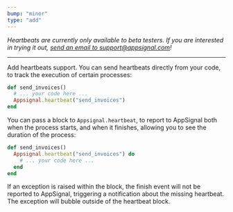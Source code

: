 ```yaml
---
bump: "minor"
type: "add"
---
```


_Heartbeats are currently only available to beta testers. If you are interested in trying it out, [send an email to support@appsignal.com](mailto:support@appsignal.com?subject=Heartbeat%20beta)!_

---

Add heartbeats support. You can send heartbeats directly from your code, to track the execution of certain processes:

```ruby
def send_invoices()
  # ... your code here ...
  Appsignal.heartbeat("send_invoices")
end
```

You can pass a block to `Appsignal.heartbeat`, to report to AppSignal both when the process starts, and when it finishes, allowing you to see the duration of the process:

```ruby
def send_invoices()
  Appsignal.heartbeat("send_invoices") do
    # ... your code here ...
  end
end
```

If an exception is raised within the block, the finish event will not be reported to AppSignal, triggering a notification about the missing heartbeat. The exception will bubble outside of the heartbeat block.
